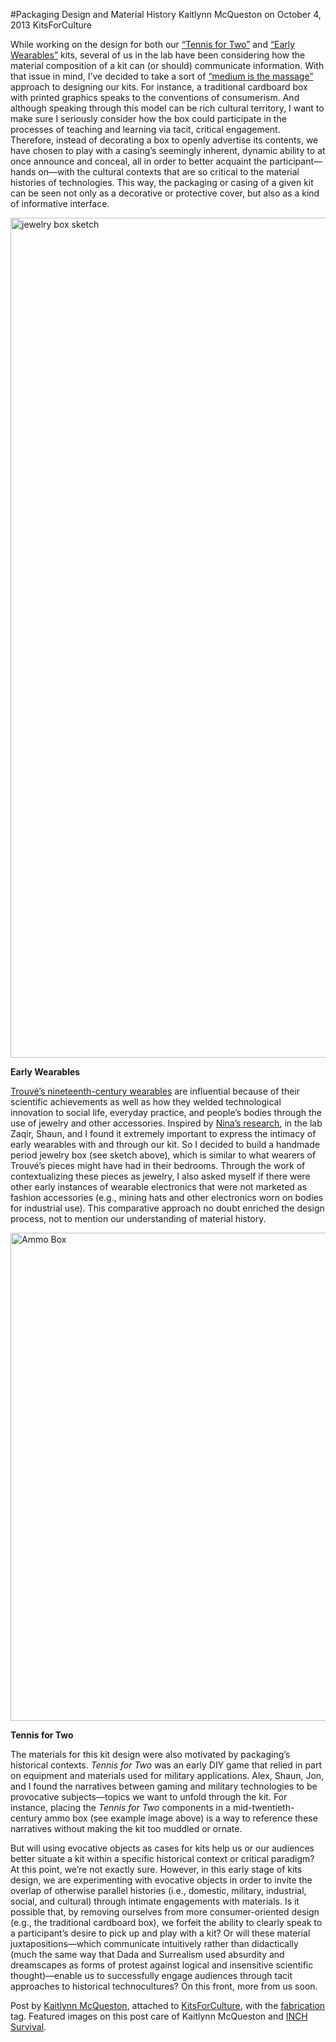 #Packaging Design and Material History
Kaitlynn McQueston on October 4, 2013   KitsForCulture 

 <p>While working on the design for both our <a title="learn more" href="http://maker.uvic.ca/tennis/">&#8220;Tennis for Two&#8221;</a> and <a title="learn more" href="http://maker.uvic.ca/kit1/">&#8220;Early Wearables&#8221;</a> kits, several of us in the lab have been considering how the material composition of a kit can (or should) communicate information. With that issue in mind, I’ve decided to take a sort of <a title="learn more about McLuhan" href="http://ubumexico.centro.org.mx/sound/mcluhan_marshall/Mcluhan-Marshall_The-Medium-Is-The-Massage_01-Stereo.mp3" target="_blank">&#8220;medium is the massage&#8221;</a> approach to designing our kits. For instance, a traditional cardboard box with printed graphics speaks to the conventions of consumerism. And although speaking through this model can be rich cultural territory, I want to make sure I seriously consider how the box could participate in the processes of teaching and learning via tacit, critical engagement. Therefore, instead of decorating a box to openly advertise its contents, we have chosen to play with a casing&#8217;s seemingly inherent, dynamic ability to at once announce and conceal, all in order to better acquaint the participant&#8212;hands on&#8212;with the cultural contexts that are so critical to the material histories of technologies. This way, <span class="pullquote">the packaging or casing of a given kit can be seen not only as a decorative or protective cover, but also as a kind of informative interface.</span></p>
<p><a href="http://maker.uvic.ca/wp-content/uploads/2013/10/jbox.jpg"><img class="alignnone size-full wp-image-3747" alt="jewelry box sketch" src="http://maker.uvic.ca/wp-content/uploads/2013/10/jbox.jpg" width="1150" height="1344" /></a></p>
<p><strong>Early Wearables</strong></p>
<p><a title="learn more" href="http://books.google.ca/books?id=HdA8AAAAYAAJ&amp;pg=PA192#v=onepage&amp;q&amp;f=false" target="_blank">Trouvé&#8217;s nineteenth-century wearables</a> are influential because of their scientific achievements as well as how they welded technological innovation to social life, everyday practice, and people&#8217;s bodies through the use of jewelry and other accessories. Inspired by <a title="learn more" href="http://maker.uvic.ca/kit1/">Nina&#8217;s research</a>, in the lab Zaqir, Shaun, and I found it extremely important to express the intimacy of early wearables with and through our kit. So I decided to build a handmade period jewelry box (see sketch above), which is similar to what wearers of Trouvé&#8217;s pieces might have had in their bedrooms. Through the work of contextualizing these pieces as jewelry, I also asked myself if there were other early instances of wearable electronics that were not marketed as fashion accessories (e.g., mining hats and other electronics worn on bodies for industrial use). This comparative approach no doubt enriched the design process, not to mention our understanding of material history.</p>
<p><a href="http://maker.uvic.ca/wp-content/uploads/2013/10/ammobox.jpg"><img class="alignnone size-full wp-image-3748" alt="Ammo Box" src="http://maker.uvic.ca/wp-content/uploads/2013/10/ammobox.jpg" width="1150" height="781" /></a></p>
<p><strong>Tennis for Two</strong></p>
<p>The materials for this kit design were also motivated by packaging&#8217;s historical contexts. <em>Tennis for Two </em>was an early DIY game that relied in part on equipment and materials used for military applications. Alex, Shaun, Jon, and I found the narratives between gaming and military technologies to be provocative subjects&#8212;topics we want to unfold through the kit. For instance, placing the <em>Tennis for Two </em>components in a mid-twentieth-century ammo box (see example image above) is a way to reference these narratives without making the kit too muddled or ornate.</p>
<p>But will using evocative objects as cases for kits help us or our audiences better situate a kit within a specific historical context or critical paradigm? At this point, we&#8217;re not exactly sure. However, in this early stage of kits design, <span class="pullquote">we are experimenting with evocative objects in order to invite the overlap of otherwise parallel histories</span> (i.e., domestic, military, industrial, social, and cultural) through intimate engagements with materials. Is it possible that, by removing ourselves from more consumer-oriented design (e.g., the traditional cardboard box), we forfeit the ability to clearly speak to a participant’s desire to pick up and play with a kit? Or will these material juxtapositions—which communicate intuitively rather than didactically (much the same way that Dada and Surrealism used absurdity and dreamscapes as forms of protest against logical and insensitive scientific thought)—enable us to successfully engage audiences through tacit approaches to historical technocultures? On this front, more from us soon.</p>
<p>Post by <a href="http://maker.uvic.ca/author/katiem/">Kaitlynn McQueston</a>, attached to <a title="learn more" href="http://maker.uvic.ca/category/kits/">KitsForCulture</a>, with the <a href="http://maker.uvic.ca/tag/fabrication/">fabrication</a> tag. Featured images on this post care of Kaitlynn McQueston and <a href="http://inchsurvival.com/site/2013/01/7-survival-cache-containers/">INCH Survival</a>.</p>
